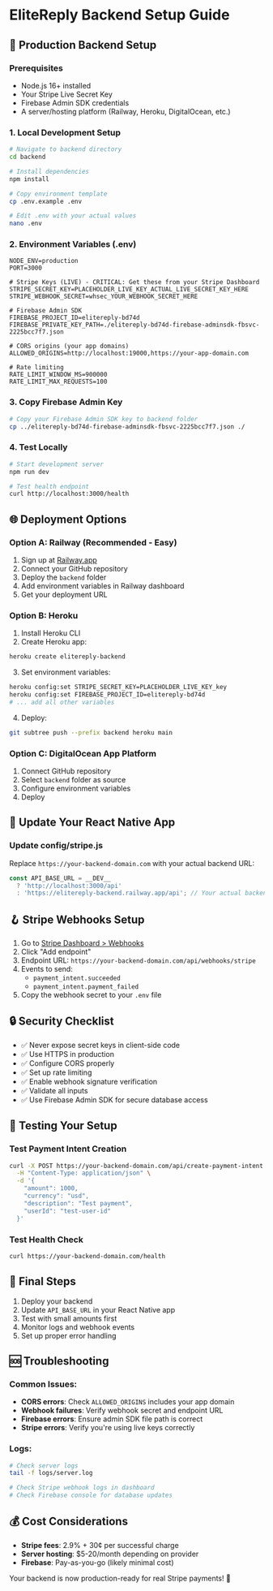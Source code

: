 # EliteReply Backend Setup Guide

## 🚀 Production Backend Setup

### Prerequisites
- Node.js 16+ installed
- Your Stripe Live Secret Key
- Firebase Admin SDK credentials
- A server/hosting platform (Railway, Heroku, DigitalOcean, etc.)

### 1. Local Development Setup

```bash
# Navigate to backend directory
cd backend

# Install dependencies
npm install

# Copy environment template
cp .env.example .env

# Edit .env with your actual values
nano .env
```

### 2. Environment Variables (.env)

```env
NODE_ENV=production
PORT=3000

# Stripe Keys (LIVE) - CRITICAL: Get these from your Stripe Dashboard
STRIPE_SECRET_KEY=PLACEHOLDER_LIVE_KEY_ACTUAL_LIVE_SECRET_KEY_HERE
STRIPE_WEBHOOK_SECRET=whsec_YOUR_WEBHOOK_SECRET_HERE

# Firebase Admin SDK
FIREBASE_PROJECT_ID=elitereply-bd74d
FIREBASE_PRIVATE_KEY_PATH=./elitereply-bd74d-firebase-adminsdk-fbsvc-2225bcc7f7.json

# CORS origins (your app domains)
ALLOWED_ORIGINS=http://localhost:19000,https://your-app-domain.com

# Rate limiting
RATE_LIMIT_WINDOW_MS=900000
RATE_LIMIT_MAX_REQUESTS=100
```

### 3. Copy Firebase Admin Key
```bash
# Copy your Firebase Admin SDK key to backend folder
cp ../elitereply-bd74d-firebase-adminsdk-fbsvc-2225bcc7f7.json ./
```

### 4. Test Locally
```bash
# Start development server
npm run dev

# Test health endpoint
curl http://localhost:3000/health
```

## 🌐 Deployment Options

### Option A: Railway (Recommended - Easy)

1. Sign up at [Railway.app](https://railway.app)
2. Connect your GitHub repository
3. Deploy the `backend` folder
4. Add environment variables in Railway dashboard
5. Get your deployment URL

### Option B: Heroku

1. Install Heroku CLI
2. Create Heroku app:
```bash
heroku create elitereply-backend
```
3. Set environment variables:
```bash
heroku config:set STRIPE_SECRET_KEY=PLACEHOLDER_LIVE_KEY_key
heroku config:set FIREBASE_PROJECT_ID=elitereply-bd74d
# ... add all other variables
```
4. Deploy:
```bash
git subtree push --prefix backend heroku main
```

### Option C: DigitalOcean App Platform

1. Connect GitHub repository
2. Select `backend` folder as source
3. Configure environment variables
4. Deploy

## 🔧 Update Your React Native App

### Update config/stripe.js

Replace `https://your-backend-domain.com` with your actual backend URL:

```javascript
const API_BASE_URL = __DEV__ 
  ? 'http://localhost:3000/api' 
  : 'https://elitereply-backend.railway.app/api'; // Your actual backend URL
```

## 🪝 Stripe Webhooks Setup

1. Go to [Stripe Dashboard > Webhooks](https://dashboard.stripe.com/webhooks)
2. Click "Add endpoint"
3. Endpoint URL: `https://your-backend-domain.com/api/webhooks/stripe`
4. Events to send:
   - `payment_intent.succeeded`
   - `payment_intent.payment_failed`
5. Copy the webhook secret to your `.env` file

## 🔒 Security Checklist

- ✅ Never expose secret keys in client-side code
- ✅ Use HTTPS in production
- ✅ Configure CORS properly
- ✅ Set up rate limiting
- ✅ Enable webhook signature verification
- ✅ Validate all inputs
- ✅ Use Firebase Admin SDK for secure database access

## 🧪 Testing Your Setup

### Test Payment Intent Creation
```bash
curl -X POST https://your-backend-domain.com/api/create-payment-intent \
  -H "Content-Type: application/json" \
  -d '{
    "amount": 1000,
    "currency": "usd",
    "description": "Test payment",
    "userId": "test-user-id"
  }'
```

### Test Health Check
```bash
curl https://your-backend-domain.com/health
```

## 📱 Final Steps

1. Deploy your backend
2. Update `API_BASE_URL` in your React Native app
3. Test with small amounts first
4. Monitor logs and webhook events
5. Set up proper error handling

## 🆘 Troubleshooting

### Common Issues:
- **CORS errors**: Check `ALLOWED_ORIGINS` includes your app domain
- **Webhook failures**: Verify webhook secret and endpoint URL
- **Firebase errors**: Ensure admin SDK file path is correct
- **Stripe errors**: Verify you're using live keys correctly

### Logs:
```bash
# Check server logs
tail -f logs/server.log

# Check Stripe webhook logs in dashboard
# Check Firebase console for database updates
```

## 💰 Cost Considerations

- **Stripe fees**: 2.9% + 30¢ per successful charge
- **Server hosting**: $5-20/month depending on provider
- **Firebase**: Pay-as-you-go (likely minimal cost)

Your backend is now production-ready for real Stripe payments! 🎉
